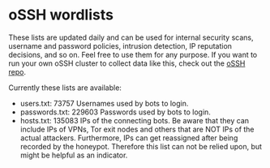 # oSSH wordlists
These lists are updated daily and can be used for internal security scans, username and password policies, intrusion detection, IP reputation decisions, and so on. Feel free to use them for any purpose. If you want to run your own oSSH cluster to collect data like this, check out the [oSSH repo](https://github.com/toxyl/ossh).  

Currently these lists are available:  
- users.txt: 73757                                                                                                                                                                                                                                                                                                                                                                                              Usernames used by bots to login. 
- passwords.txt: 229603                                                                                                                                                                                                                                                                                                                                                                                              Passwords used by bots to login. 
- hosts.txt: 135083                                                                                                                                                                                                                                                                                                                                                                                              IPs of the connecting bots. Be aware that they can include IPs of VPNs, Tor exit nodes and others that are NOT IPs of the actual attackers. Furthermore, IPs can get reassigned after being recorded by the honeypot. Therefore this list can not be relied upon, but might be helpful as an indicator.
